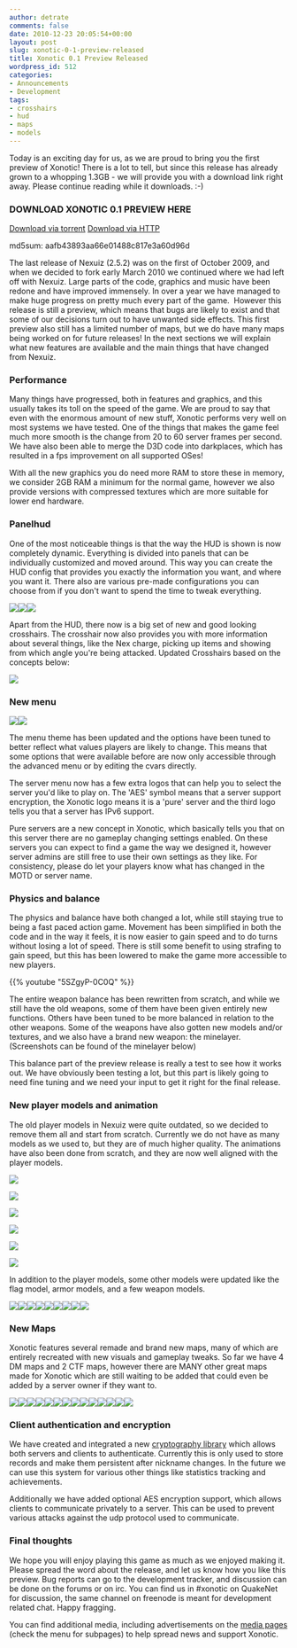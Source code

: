 ```yaml
---
author: detrate
comments: false
date: 2010-12-23 20:05:54+00:00
layout: post
slug: xonotic-0-1-preview-released
title: Xonotic 0.1 Preview Released
wordpress_id: 512
categories:
- Announcements
- Development
tags:
- crosshairs
- hud
- maps
- models
---
```


Today is an exciting day for us, as we are proud to bring you the first preview of Xonotic! There is a lot to tell, but since this release has already grown to a whopping 1.3GB - we will provide you with a download link right away. Please continue reading while it downloads. :-)

### DOWNLOAD XONOTIC 0.1 PREVIEW HERE

[Download via torrent](http://dl.xonotic.org/xonotic-0.1.0preview.zip.torrent)
[Download via HTTP](http://dl.xonotic.org/xonotic-0.1.0preview.zip)

md5sum: aafb43893aa66e01488c817e3a60d96d

The last release of Nexuiz (2.5.2) was on the first of October 2009, and when we decided to fork early March 2010 we continued where we had left off with Nexuiz. Large parts of the code, graphics and music have been redone and have improved immensely. In over a year we have managed to make huge progress on pretty much every part of the game.  However this release is still a preview, which means that bugs are likely to exist and that some of our decisions turn out to have unwanted side effects. This first preview also still has a limited number of maps, but we do have many maps being worked on for future releases! In the next sections we will explain what new features are available and the main things that have changed from Nexuiz.

### Performance

Many things have progressed, both in features and graphics, and this usually takes its toll on the speed of the game. We are proud to say that even with the enormous amount of new stuff, Xonotic performs very well on most systems we have tested. One of the things that makes the game feel much more smooth is the change from 20 to 60 server frames per second. We have also been able to merge the D3D code into darkplaces, which has resulted in a fps improvement on all supported OSes!

With all the new graphics you do need more RAM to store these in memory, we consider 2GB RAM a minimum for the normal game, however we also provide versions with compressed textures which are more suitable for lower end hardware.

### Panelhud

One of the most noticeable things is that the way the HUD is shown is now completely dynamic. Everything is divided into panels that can be individually customized and moved around. This way you can create the HUD config that provides you exactly the information you want, and where you want it. There also are various pre-made configurations you can choose from if you don't want to spend the time to tweak everything.

[![](/m/uploads/2010/12/xonotic000132-200x200.jpg)](/m/uploads/2010/12/xonotic000132.jpg)[![](/m/uploads/2010/12/xonotic000133-200x200.jpg)](/m/uploads/2010/12/xonotic000133.jpg)[![](/m/uploads/2010/12/xonotic000134-200x200.jpg)](/m/uploads/2010/12/xonotic000134.jpg)

  

Apart from the HUD, there now is a big set of new and good looking crosshairs. The crosshair now also provides you with more information about several things, like the Nex charge, picking up items and showing from which angle you're being attacked. Updated Crosshairs based on the concepts below:

[![](/m/uploads/2010/12/CrossConcept-381x500.jpg)](/m/uploads/2010/12/CrossConcept.jpg)

### New menu

[![](/m/uploads/2010/11/xonotic_menu_options-200x200.jpg)](/m/uploads/2010/11/xonotic_menu_options.jpg)[![](/m/uploads/2010/11/xonotic_server_list-200x200.jpg)](/m/uploads/2010/11/xonotic_server_list.jpg)

  

The menu theme has been updated and the options have been tuned to better reflect what values players are likely to change. This means that some options that were available before are now only accessible through the advanced menu or by editing the cvars directly.

The server menu now has a few extra logos that can help you to select the server you'd like to play on. The 'AES' symbol means that a server support encryption, the Xonotic logo means it is a 'pure' server and the third logo tells you that a server has IPv6 support.

Pure servers are a new concept in Xonotic, which basically tells you that on this server there are no gameplay changing settings enabled. On these servers you can expect to find a game the way we designed it, however server admins are still free to use their own settings as they like. For consistency, please do let your players know what has changed in the MOTD or server name.

### Physics and balance

The physics and balance have both changed a lot, while still staying true to being a fast paced action game. Movement has been simplified in both the code and in the way it feels, it is now easier to gain speed and to do turns without losing a lot of speed. There is still some benefit to using strafing to gain speed, but this has been lowered to make the game more accessible to new players.

{{% youtube "5SZgyP-0C0Q" %}}

The entire weapon balance has been rewritten from scratch, and while we still have the old weapons, some of them have been given entirely new functions. Others have been tuned to be more balanced in relation to the other weapons. Some of the weapons have also gotten new models and/or textures, and we also have a brand new weapon: the minelayer. (Screenshots can be found of the minelayer below)

This balance part of the preview release is really a test to see how it works out. We have obviously been testing a lot, but this part is likely going to need fine tuning and we need your input to get it right for the final release.

### New player models and animation

The old player models in Nexuiz were quite outdated, so we decided to remove them all and start from scratch. Currently we do not have as many models as we used to, but they are of much higher quality. The animations have also been done from scratch, and they are now well aligned with the player models.

[![](/m/uploads/2010/05/412771687019-200x200.png)](/m/uploads/2010/05/412771687019.png)

[![](/m/uploads/2010/05/9127717046613-200x200.png)](/m/uploads/2010/05/9127717046613.png)

[![](/m/uploads/2010/05/012771705399-200x200.png)](/m/uploads/2010/05/012771705399.png)

[![](/m/uploads/2010/05/412771683267-200x200.png)](/m/uploads/2010/05/412771683267.png)

[![](/m/uploads/2010/05/di-1212771613363-200x200.png)](/m/uploads/2010/05/di-1212771613363.png)

[![](/m/uploads/2010/05/712771685977-200x200.png)](/m/uploads/2010/05/712771685977.png)

  

In addition to the player models, some other models were updated like the flag model, armor models, and a few weapon models.

[![](/m/uploads/2010/12/xonotic-weapon-nex-1st-person-charged-200x200.jpg)](/m/uploads/2010/12/xonotic-weapon-nex-1st-person-charged.jpg)[![](/m/uploads/2010/12/xonotic-weapon-nex-1st-person-200x200.jpg)](/m/uploads/2010/12/xonotic-weapon-nex-1st-person.jpg)[![](/m/uploads/2010/12/xonotic-weapon-nex-200x200.jpg)](/m/uploads/2010/12/xonotic-weapon-nex.jpg)[![](/m/uploads/2010/12/xonotic-weapon-mine-layer-1st-person-200x200.jpg)](/m/uploads/2010/12/xonotic-weapon-mine-layer-1st-person.jpg)[![](/m/uploads/2010/12/xonotic-weapon-mine-layer-200x200.jpg)](/m/uploads/2010/12/xonotic-weapon-mine-layer.jpg)[![](/m/uploads/2010/12/xonotic-armor-chips-200x200.jpg)](/m/uploads/2010/12/xonotic-armor-chips.jpg)[![](/m/uploads/2010/12/xonotic-armor-200x200.jpg)](/m/uploads/2010/12/xonotic-armor.jpg)[![](/m/uploads/2010/11/xonotic_new_flag-200x200.jpg)](/m/uploads/2010/11/xonotic_new_flag.jpg)[![](/m/uploads/2010/12/xonotic000141-200x200.jpg)](/m/uploads/2010/12/xonotic000141.jpg)

  

### New Maps

Xonotic features several remade and brand new maps, many of which are entirely recreated with new visuals and gameplay tweaks. So far we have 4 DM maps and 2 CTF maps, however there are MANY other great maps made for Xonotic which are still waiting to be added that could even be added by a server owner if they want to.

[![](/m/uploads/2010/12/xonotic-map-dance-blue-base-200x200.png)](/m/uploads/2010/12/xonotic-map-dance-blue-base.png)[![](/m/uploads/2010/12/xonotic-map-dance-red-base-200x200.png)](/m/uploads/2010/12/xonotic-map-dance-red-base.png)[![](/m/uploads/2010/12/xonotic-map-g-23-main-room-200x200.png)](/m/uploads/2010/12/xonotic-map-g-23-main-room.png)[![](/m/uploads/2010/12/xonotic-map-g-23-outside-200x200.png)](/m/uploads/2010/12/xonotic-map-g-23-outside.png)[![](/m/uploads/2010/12/xonotic-map-glowplant-inside-200x200.png)](/m/uploads/2010/12/xonotic-map-glowplant-inside.png)[![](/m/uploads/2010/12/xonotic-map-glowplant-outside-200x200.png)](/m/uploads/2010/12/xonotic-map-glowplant-outside.png)[![](/m/uploads/2010/12/xonotic-map-nexball-arena-close-up-200x200.png)](/m/uploads/2010/12/xonotic-map-nexball-arena-close-up.png)[![](/m/uploads/2010/12/xonotic-map-nexball-arena-full-view-200x200.png)](/m/uploads/2010/12/xonotic-map-nexball-arena-full-view.png)[![](/m/uploads/2010/12/xonotic-map-red-planet-blue-base-200x200.png)](/m/uploads/2010/12/xonotic-map-red-planet-blue-base.png)[![](/m/uploads/2010/12/xonotic-map-red-planet-inside-200x200.png)](/m/uploads/2010/12/xonotic-map-red-planet-inside.png)[![](/m/uploads/2010/12/xonotic-map-red-planet-outside-200x200.png)](/m/uploads/2010/12/xonotic-map-red-planet-outside.png)[![](/m/uploads/2010/12/xonotic-map-red-planet-red-base-200x200.png)](/m/uploads/2010/12/xonotic-map-red-planet-red-base.png)[![](/m/uploads/2010/12/xonotic-map-stormkeep-warpzone-1-200x200.png)](/m/uploads/2010/12/xonotic-map-stormkeep-warpzone-1.png)[![](/m/uploads/2010/12/xonotic-map-stormkeep-warpzone-2-200x200.png)](/m/uploads/2010/12/xonotic-map-stormkeep-warpzone-2.png)

  

### Client authentication and encryption

We have created and integrated a new [cryptography library](https://github.com/divVerent/d0_blind_id) which allows both servers and clients to authenticate. Currently this is only used to store records and make them persistent after nickname changes. In the future we can use this system for various other things like statistics tracking and achievements.

Additionally we have added optional AES encryption support, which allows clients to communicate privately to a server. This can be used to prevent various attacks against the udp protocol used to communicate.

### Final thoughts

We hope you will enjoy playing this game as much as we enjoyed making it. Please spread the word about the release, and let us know how you like this preview. Bug reports can go to the development tracker, and discussion can be done on the forums or on irc. You can find us in #xonotic on QuakeNet for discussion, the same channel on freenode is meant for development related chat. Happy fragging.

You can find additional media, including advertisements on the [media pages](http://www.xonotic.org/media/) (check the menu for subpages) to help spread news and support Xonotic.
